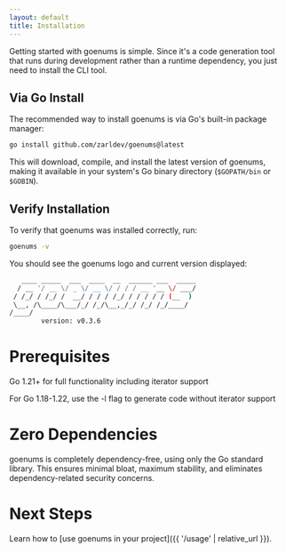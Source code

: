 ```yaml
---
layout: default
title: Installation
---
```


Getting started with goenums is simple. Since it's a code generation tool that runs during development rather than a runtime dependency, you just need to install the CLI tool.

## Via Go Install

The recommended way to install goenums is via Go's built-in package manager:

```bash
go install github.com/zarldev/goenums@latest
```

This will download, compile, and install the latest version of goenums, making it available in your system's Go binary directory (`$GOPATH/bin` or `$GOBIN`).

## Verify Installation

To verify that goenums was installed correctly, run:

```bash
goenums -v
```

You should see the goenums logo and current version displayed:

```bash
   ____ _____  ___  ____  __  ______ ___  _____
  / __ '/ __ \/ _ \/ __ \/ / / / __ '__ \/ ___/
 / /_/ / /_/ /  __/ / / / /_/ / / / / / (__  ) 
 \__, /\____/\___/_/ /_/\__,_/_/ /_/ /_/____/  
/____/
        version: v0.3.6
```

# Prerequisites
Go 1.21+ for full functionality including iterator support

For Go 1.18-1.22, use the -l flag to generate code without iterator support

# Zero Dependencies
goenums is completely dependency-free, using only the Go standard library. This ensures minimal bloat, maximum stability, and eliminates dependency-related security concerns.

# Next Steps
Learn how to [use goenums in your project]({{ '/usage' | relative_url }}).